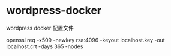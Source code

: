 # wordpress-docker

wordpress docker 配置文件

openssl req -x509 -newkey rsa:4096 -keyout localhost.key -out localhost.crt -days 365 -nodes
